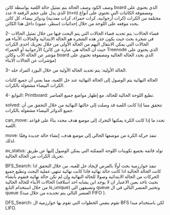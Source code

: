 وصف الكود
وصف الحالة
يتم تمثيل حالة اللعبة بواسطة كائن board الذي يحتوي على عدد n الذي يدل على حجم الرقعة (n×n) ومصفوفة الكائنات التي تحتوي على أنواع مختلفة من الكرات (كرات أرجوانية، كرات حمراء، كرات معدنية) ودوائر بيضاء، كل كائن يحدد موقعه على اللوحة من خلال إحداثيات (سطر، عمود) داخل هذا الكائن.

2- فضاء الحالات:
يتم تحديد فضاء الحالات التي يتم البحث فيها من خلال تمثيل الحالات في شجرة بحث حيث يكون جذر هذه الشجرة هو الحالة الابتدائية والحالات الأبناء هم الحالات التي يمكن الانتقال اليهم من الحالة الأولى من خلال تحريك احدى الكرات الأرجوانية أو الحمراء
(حيث أن الحالة هي عبارة عن كائن Treenode الذي يحتوي على مؤشر عن الحالة الأب وكائن board الذي يحدد الحالة الحالية ومصفوفة تحتوي على مؤشرات عن الحالات الابناء)

3- الحالة الأولية:
يتم تحديد الحالة الأولية من خلال البورد المراد حله.

الحالة النهائية
يتم الوصول إلى الحالة النهائية عند حل اللعبة، مما يعني أن جميع كائنات الكرات البيضاء مشغولة بالكرات.

4- التوابع:
Printboard: تطبع اللوحة الحالية للحالة، مع إظهار مواضع جميع العناصر.

solved: تتحقق مما إذا كانت اللعبة قد وصلت إلى حالتها النهائية من خلال التحقق من أن جميع الدوائر البيضاء مشغولة بالكرات.

can_move: تحدد ما إذا كانت الكرة يمكنها التحرك إلى موضع هدف محدد بناءً على قواعد اللعبة.

move: تنفذ حركة الكرة من موضعها الحالي إلى موضع هدف، إنشاء حالة جديدة وفقًا لذلك.

av_status: تولد قائمة بجميع تكوينات اللوحة الممكنة التي يمكن الوصول إليها عن طريق تحريك الكرات من الحالة الحالية.

BFS_Search: تنفذ خوارزمية بحث أولًا بالعرض لإيجاد حل للعبة، من خلال التحقق اذا كانت الحالة الحالية اذا كانت حالة نهائية فاذا كانت نهائية تنتهي عملية البحث وتطبع جميع الحركات من الحالة الابتدائية وصولا للحالة النهائية وإن لم تكن حالة نهائية فتقوم بأنشاء الحالات الأبناء للحالة الحالية (بحيث تاخد بعين الاعتبار ان لا يوجد ابن يشابه احد اسلافه من خلال استخدام التابع is_unique) وتضيفهن الى queue وتختبر العنصر التالي في ال queue (العنصر التالي يتم تحديده من خلال مبدا FIFO ).

DFS_Search: تقوم بنفس الخطوات التي تقوم بها خوارزمية ال BFS لكن باستخدام مبدا LIFO.
